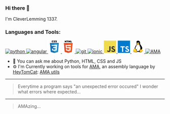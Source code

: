 ### Hi there 👋
I'm CleverLemming 1337.
<!--
**CleverLemming1337/CleverLemming1337** is a ✨ _special_ ✨ repository because its `README.md` (this file) appears on your GitHub profile.

Here are some ideas to get you started:

- 🔭 I’m currently working on ...
- 🌱 I’m currently learning ...
- 👯 I’m looking to collaborate on ...
- 🤔 I’m looking for help with ...
- 💬 Ask me about ...
- 📫 How to reach me: ...
- 😄 Pronouns: ...
- ⚡ Fun fact: ...
-->

<h3 align="left">Languages and Tools:</h3>
<p align="left"> <a href="python.org" target="_blank" rel="noreferrer"><img SRC="https://upload.wikimedia.org/wikipedia/commons/c/c3/Python-logo-notext.svg" alt="python" width="40" height="40"/></a><a href="https://angular.io" target="_blank" rel="noreferrer"> <img src="https://angular.io/assets/images/logos/angular/angular.svg" alt="angular" width="40" height="40"/> </a>  <a href="https://www.w3schools.com/css/" target="_blank" rel="noreferrer"> <img src="https://raw.githubusercontent.com/devicons/devicon/master/icons/css3/css3-original-wordmark.svg" alt="css3" width="40" height="40"/> </a>    <a href="https://www.w3.org/html/" target="_blank" rel="noreferrer"> <img src="https://raw.githubusercontent.com/devicons/devicon/master/icons/html5/html5-original-wordmark.svg" alt="html5" width="40" height="40"/> </a> <a href="https://git-scm.com/" target="_blank" rel="noreferrer"> <img src="https://www.vectorlogo.zone/logos/git-scm/git-scm-icon.svg" alt="git" width="40" height="40"/> </a><a href="https://ionicframework.com" target="_blank" rel="noreferrer"> <img src="https://upload.wikimedia.org/wikipedia/commons/d/d1/Ionic_Logo.svg" alt="ionic" width="40" height="40"/> </a> <a href="https://developer.mozilla.org/en-US/docs/Web/JavaScript" target="_blank" rel="noreferrer"> <img src="https://raw.githubusercontent.com/devicons/devicon/master/icons/javascript/javascript-original.svg" alt="javascript" width="40" height="40"/> </a> <a href="https://www.typescriptlang.org/" target="_blank" rel="noreferrer"> <img src="https://raw.githubusercontent.com/devicons/devicon/master/icons/typescript/typescript-original.svg" alt="typescript" width="40" height="40"/> </a><a href="https://www.linux.org/" target="_blank" rel="noreferrer"> <img src="https://raw.githubusercontent.com/devicons/devicon/master/icons/linux/linux-original.svg" alt="linux" width="40" height="40"/> </a><a href="https://github.com/HeyTomCat/ProgramLangs/tree/main/langs/ama" target="_blank" rel="noreferrer"><img src="https://private-user-images.githubusercontent.com/119337770/294273794-dec0706c-14e2-48b2-8d3b-f0e2fe9125da.png?jwt=eyJhbGciOiJIUzI1NiIsInR5cCI6IkpXVCJ9.eyJpc3MiOiJnaXRodWIuY29tIiwiYXVkIjoicmF3LmdpdGh1YnVzZXJjb250ZW50LmNvbSIsImtleSI6ImtleTUiLCJleHAiOjE3MDQzOTU5OTksIm5iZiI6MTcwNDM5NTY5OSwicGF0aCI6Ii8xMTkzMzc3NzAvMjk0MjczNzk0LWRlYzA3MDZjLTE0ZTItNDhiMi04ZDNiLWYwZTJmZTkxMjVkYS5wbmc_WC1BbXotQWxnb3JpdGhtPUFXUzQtSE1BQy1TSEEyNTYmWC1BbXotQ3JlZGVudGlhbD1BS0lBVkNPRFlMU0E1M1BRSzRaQSUyRjIwMjQwMTA0JTJGdXMtZWFzdC0xJTJGczMlMkZhd3M0X3JlcXVlc3QmWC1BbXotRGF0ZT0yMDI0MDEwNFQxOTE0NTlaJlgtQW16LUV4cGlyZXM9MzAwJlgtQW16LVNpZ25hdHVyZT1kYmM2Mjc0ZWUyMzc0NGE3YTljYjAyMTA5NjBmMzVhYmEyMWYwOWYxZjkzMjM2ZTljZWQ4YTJkOGIxYzM1ZTQxJlgtQW16LVNpZ25lZEhlYWRlcnM9aG9zdCZhY3Rvcl9pZD0wJmtleV9pZD0wJnJlcG9faWQ9MCJ9.6WwqNVLV3c0IjQSWiEt4KYQ11UfJiIbM4vwHYq7auD4" height="40" width="40" alt="AMA"/></a> <!-- <a href="https://tailwindcss.com/" target="_blank" rel="noreferrer"> <img src="https://www.vectorlogo.zone/logos/tailwindcss/tailwindcss-icon.svg" alt="tailwind" width="40" height="40"/> </a> --> </p>

- 💬 You can ask me about Python, HTML, CSS and JS
- ⚙️ I'm Currently working on tools for [AMA](https://github.com/HeyTomCat/ProgramLangs/tree/main/langs/ama), an assembly language by [HeyTomCat](https://github.com/HeyTomCat): [AMA utils](https://github.com/CleverLemming1337/ama-utils)


---

> Everytime a program says "an unexpected error occured" I wonder what errors where expected...

---

> AMAzing...
